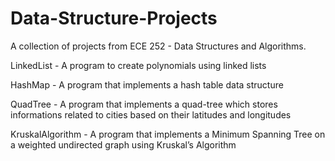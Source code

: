 # Data-Structure-Projects
A collection of projects from ECE 252 - Data Structures and Algorithms. 

LinkedList - A program to create polynomials using linked lists

HashMap - A program that implements a hash table data structure

QuadTree - A program that implements a quad-tree which stores informations related to cities based on their latitudes and longitudes

KruskalAlgorithm - A program that implements a Minimum Spanning Tree on a weighted undirected graph using Kruskal’s Algorithm
